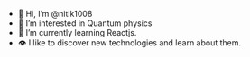 - 👋 Hi, I’m @nitik1008
- 👀 I’m interested in Quantum physics 
- 🌱 I’m currently learning Reactjs.
- 👁 I like to discover new technologies and learn about them.

<!---
nitik1008/nitik1008 is a ✨ special ✨ repository because its `README.md` (this file) appears on your GitHub profile.
You can click the Preview link to take a look at your changes.
--->
